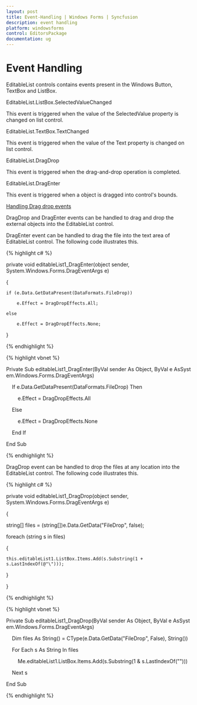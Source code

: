 ```yaml
---
layout: post
title: Event-Handling | Windows Forms | Syncfusion
description: event handling
platform: windowsforms
control: EditorsPackage
documentation: ug
---
```


# Event Handling

EditableList controls contains events present in the Windows Button, TextBox and ListBox.

 EditableList.ListBox.SelectedValueChanged

This event is triggered when the value of the SelectedValue property is changed on list control.

 EditableList.TextBox.TextChanged

This event is triggered when the value of the Text property is changed on list control.

 EditableList.DragDrop

This event is triggered when the drag-and-drop operation is completed.

 EditableList.DragEnter

This event is triggered when a object is dragged into control's bounds.

[Handling Drag drop events](//docs.syncfusion.com/windowsforms/tools)

DragDrop and DragEnter events can be handled to drag and drop the external objects into the EditableList control.

DragEnter event can be handled to drag the file into the text area of EditableList control. The following code illustrates this.

{% highlight c# %}



private void editableList1_DragEnter(object sender, System.Windows.Forms.DragEventArgs e)

{

	if (e.Data.GetDataPresent(DataFormats.FileDrop))

		e.Effect = DragDropEffects.All;

	else

		e.Effect = DragDropEffects.None;

}

{% endhighlight %}

{% highlight vbnet %}



Private Sub editableList1_DragEnter(ByVal sender As Object, ByVal e AsSystem.Windows.Forms.DragEventArgs)

    If e.Data.GetDataPresent(DataFormats.FileDrop) Then

        e.Effect = DragDropEffects.All

    Else

        e.Effect = DragDropEffects.None

    End If

End Sub

{% endhighlight %}

DragDrop event can be handled to drop the files at any location into the EditableList control. The following code illustrates this.

{% highlight c# %}



private void editableList1_DragDrop(object sender, System.Windows.Forms.DragEventArgs e)

{

string[] files = (string[])e.Data.GetData("FileDrop", false);

foreach (string s in files)

{

	this.editableList1.ListBox.Items.Add(s.Substring(1 + s.LastIndexOf(@"\")));

}

}

{% endhighlight %}

{% highlight vbnet %}



Private Sub editableList1_DragDrop(ByVal sender As Object, ByVal e AsSystem.Windows.Forms.DragEventArgs)

    Dim files As String() = CType(e.Data.GetData("FileDrop", False), String())

    For Each s As String In files

        Me.editableList1.ListBox.Items.Add(s.Substring(1 & s.LastIndexOf("\")))

    Next s

End Sub

{% endhighlight %}

